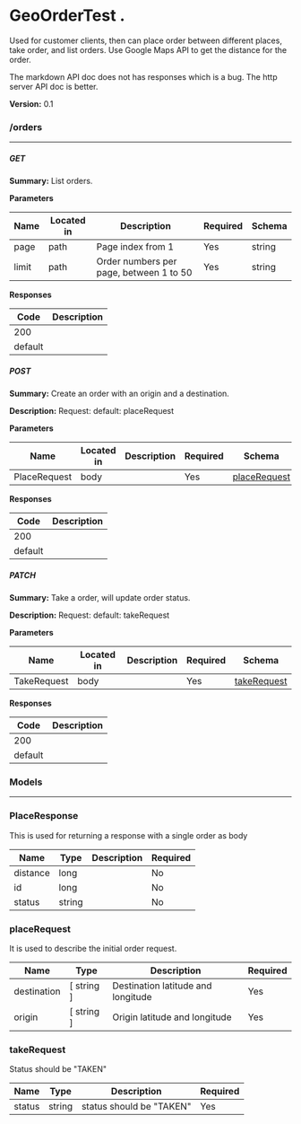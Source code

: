 GeoOrderTest .
==============
Used for customer clients, then can place order between different places, take order, and list orders. Use Google Maps API to get the distance for the order.

The markdown API doc does not has responses which is a bug. The http server API doc is better.

**Version:** 0.1

### /orders
---
##### ***GET***
**Summary:** List orders.

**Parameters**

| Name | Located in | Description | Required | Schema |
| ---- | ---------- | ----------- | -------- | ---- |
| page | path | Page index from 1 | Yes | string |
| limit | path | Order numbers per page, between 1 to 50 | Yes | string |

**Responses**

| Code | Description |
| ---- | ----------- |
| 200 |  |
| default |  |

##### ***POST***
**Summary:** Create an order with an origin and a destination.

**Description:** Request:
default: placeRequest

**Parameters**

| Name | Located in | Description | Required | Schema |
| ---- | ---------- | ----------- | -------- | ---- |
| PlaceRequest | body |  | Yes | [placeRequest](#placerequest) |

**Responses**

| Code | Description |
| ---- | ----------- |
| 200 |  |
| default |  |

##### ***PATCH***
**Summary:** Take a order, will update order status.

**Description:** Request:
default: takeRequest

**Parameters**

| Name | Located in | Description | Required | Schema |
| ---- | ---------- | ----------- | -------- | ---- |
| TakeRequest | body |  | Yes | [takeRequest](#takerequest) |

**Responses**

| Code | Description |
| ---- | ----------- |
| 200 |  |
| default |  |

### Models
---

### PlaceResponse  

This is used for returning a response with a single order as body

| Name | Type | Description | Required |
| ---- | ---- | ----------- | -------- |
| distance | long |  | No |
| id | long |  | No |
| status | string |  | No |

### placeRequest  

It is used to describe the initial order request.

| Name | Type | Description | Required |
| ---- | ---- | ----------- | -------- |
| destination | [ string ] | Destination latitude and longitude | Yes |
| origin | [ string ] | Origin latitude and longitude | Yes |

### takeRequest  

Status should be "TAKEN"

| Name | Type | Description | Required |
| ---- | ---- | ----------- | -------- |
| status | string | status should be "TAKEN" | Yes |